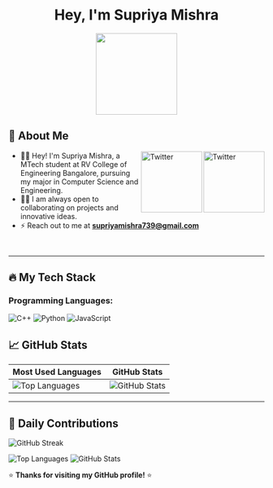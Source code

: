 
<h1 align="center">Hey, I'm Supriya Mishra</h1> 

<p align="center"> <img src="https://octodex.github.com/images/daftpunktocat-thomas.gif" height="160px" width="160px"> </p>

## :wave: About Me 
<a href="https://twitter.com/O_Anu_O" target="_blank"><img src="https://cdn2.iconfinder.com/data/icons/social-media-2199/64/social_media_isometric_6-twitter-512.png" height="120px" width="120px" alt="Twitter" align="right"></a>

<a href="https://www.linkedin.com/in/anu-sharma-2002/" target="_blank"><img src="https://cdn2.iconfinder.com/data/icons/social-media-2199/64/social_media_isometric_14-linkedin-512.png" height="120px" width="120px" alt="Twitter" align="right"></a>

- 👩‍🎓 Hey! I'm Supriya Mishra, a MTech student at RV College of Engineering Bangalore, pursuing my major in Computer Science and Engineering. 
- 👩‍💻 I am always open to collaborating on projects and innovative ideas.
- ⚡ Reach out to me at **supriyamishra739@gmail.com**

<br/> 

---
## 🔥 My Tech Stack

### Programming Languages:
![C++](https://img.shields.io/badge/C++-00599C?style=for-the-badge&logo=cplusplus&logoColor=white)
![Python](https://img.shields.io/badge/Python-3776AB?style=for-the-badge&logo=python&logoColor=white)
![JavaScript](https://img.shields.io/badge/JavaScript-F7DF1E?style=for-the-badge&logo=javascript&logoColor=black)

## 📈 **GitHub Stats**

| Most Used Languages | GitHub Stats |
|---------------------|--------------|
| ![Top Languages](https://github-readme-stats.vercel.app/api/top-langs/?username=SupriyaMishra739&layout=compact&theme=radical) | ![GitHub Stats](https://github-readme-stats.vercel.app/api?username=SupriyaMishra739&show_icons=true&theme=radical) |

---

## 🌟 **Daily Contributions**
![GitHub Streak](https://github-readme-streak-stats.herokuapp.com/?user=SupriyaMishra739&theme=radical)

![Top Languages](https://github-readme-stats.vercel.app/api/top-langs/?username=SupriyaMishra739&layout=compact&theme=radical)
![GitHub Stats](https://github-readme-stats.vercel.app/api?username=SupriyaMishra739&show_icons=true&theme=radical)





⭐ **Thanks for visiting my GitHub profile!** ⭐
